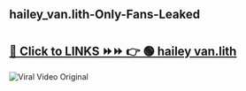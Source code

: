 
 ## hailey_van.lith-Only-Fans-Leaked

# <h2><a href="https://clipsfans.com/hailey_van.lith&ref=git">🔗 Click to LINKS ⏩⏩ 👉 🟢 hailey van.lith </a></h2>

<a href="https://clipsfans.com/hailey_van.lith&ref=git" rel="nofollow" data-target="animated-image.originalLink"><img src="https://i.ibb.co.com/xMMVF88/686577567.gif" alt="Viral Video Original" style="max-width: 100%; display: inline-block;" data-target="animated-image.originalImage"></a>
